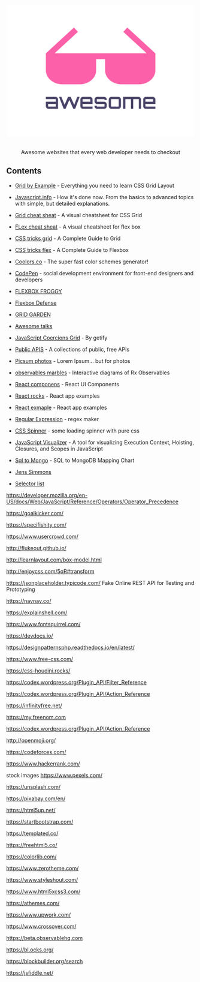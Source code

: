 <div align="center">
	<img width="500" height="350" src="media/logo.svg" alt="Awesome">
	<br>
	<br>
	<p>
		Awesome websites that every web developer needs to checkout
	</p>
	<p>
		
</div>

## Contents

- [Grid by Example](https://gridbyexample.com/) - Everything you need to learn CSS Grid Layout

- [Javascript.info](http://javascript.info/) - How it's done now. From the basics to advanced topics with simple, but detailed explanations.

- [Grid cheat sheat](http://grid.malven.co/) - A visual cheatsheet for CSS Grid

- [FLex cheat sheat](http://flexbox.malven.co/) - A visual cheatsheet for flex box

- [CSS tricks grid](https://css-tricks.com/snippets/css/complete-guide-grid/) - A Complete Guide to Grid

- [CSS tricks flex](https://css-tricks.com/snippets/css/a-guide-to-flexbox/) - A Complete Guide to Flexbox

- [Coolors.co](https://coolors.co/) - The super fast color schemes generator!

- [CodePen](https://codepen.io/) - social development environment for front-end designers and developers

- [FLEXBOX FROGGY](flexboxfroggy)

- [Flexbox Defense](http://www.flexboxdefense.com/)

- [GRID GARDEN](https://cssgridgarden.com/)

- [Awesome talks](https://awesometalks.party/)

- [JavaScript Coercions Grid](http://getify.github.io/coercions-grid/) - By getify

- [Public APIS](https://github.com/toddmotto/public-apis) - A collections of public, free APIs

- [Picsum photos](https://picsum.photos/) - Lorem Ipsum... but for photos

- [observables marbles](http://rxmarbles.com/) - Interactive diagrams of Rx Observables

- [React componens](https://reactjs.org/community/ui-components.html) - React UI Components

- [React rocks](https://react.rocks/) - React app examples

- [React exmaple](https://reactjsexample.com/) - React app examples

- [Regular Expression](https://regexr.com/) - regex maker

- [CSS Spinner](http://tobiasahlin.com/spinkit/) - some loading spinner with pure css

- [JavaScript Visualizer](https://tylermcginnis.com/javascript-visualizer/) - A tool for visualizing Execution Context, Hoisting, Closures, and Scopes in JavaScript

- [Sql to Mongo](http://tobiasahlin.com/spinkit/) - SQL to MongoDB Mapping Chart

- [Jens Simmons](https://labs.jensimmons.com/)

* [Selector list](https://estelle.github.io/selectors/selectors.html)

https://developer.mozilla.org/en-US/docs/Web/JavaScript/Reference/Operators/Operator_Precedence

https://goalkicker.com/

https://specifishity.com/

https://www.usercrowd.com/

http://flukeout.github.io/

http://learnlayout.com/box-model.html

http://enjoycss.com/5qR#transform

https://jsonplaceholder.typicode.com/ Fake Online REST API for Testing and Prototyping

https://navnav.co/

https://explainshell.com/

https://www.fontsquirrel.com/

https://devdocs.io/

https://designpatternsphp.readthedocs.io/en/latest/

https://www.free-css.com/

https://css-houdini.rocks/

https://codex.wordpress.org/Plugin_API/Filter_Reference

https://codex.wordpress.org/Plugin_API/Action_Reference

https://infinityfree.net/

https://my.freenom.com

https://codex.wordpress.org/Plugin_API/Action_Reference

http://openmoji.org/

https://codeforces.com/

https://www.hackerrank.com/

stock images
https://www.pexels.com/

https://unsplash.com/

https://pixabay.com/en/

https://html5up.net/

https://startbootstrap.com/

https://templated.co/

https://freehtml5.co/

https://colorlib.com/

https://www.zerotheme.com/

https://www.styleshout.com/

https://www.html5xcss3.com/

https://athemes.com/

https://www.upwork.com/

https://www.crossover.com/

https://beta.observablehq.com

https://bl.ocks.org/

https://blockbuilder.org/search

https://jsfiddle.net/
